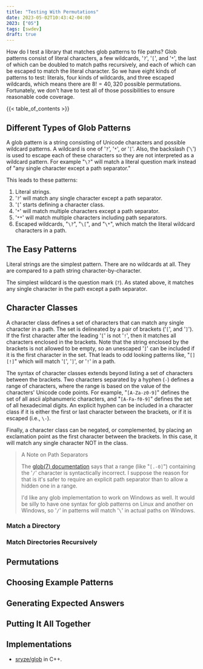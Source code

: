 ```yaml
---
title: "Testing With Permutations"
date: 2023-05-02T10:43:42-04:00
2023: ["05"]
tags: [swdev]
draft: true
---
```

How do I test a library that matches glob patterns to file paths? Glob patterns consist of literal characters, a few wildcards, '`?`', '`[`', and '`*`', the last of which can be doubled to match paths recursively, and each of which can be escaped to match the literal character. So we have eight kinds of patterns to test: literals, four kinds of wildcards, and three escaped wildcards, which means there are $8! = 40,320$ possible permutations. Fortunately, we don't have to test all of those possibilities to ensure reasonable code coverage.
<!--more-->
{{< table_of_contents >}}



## Different Types of Glob Patterns

A glob pattern is a string consisting of Unicode characters and possible wildcard patterns. A wildcard is one of '`?`', '`*`', or '`[`'. Also, the backslash ('`\`') is used to escape each of these characters so they are not interpreted as a wildcard pattern. For example "`\?`" will match a literal question mark instead of "any single character except a path separator."

This leads to these patterns:

1. Literal strings.
2. '`?`' will match any single character except a path separator.
3. '`[`' starts defining a character class.
4. '`*`' will match multiple characters except a path separator.
5. '`**`' will match multiple characters including path separators.
6. Escaped wildcards, "`\?`", "`\[`", and "`\*`", which match the literal wildcard characters in a path.

## The Easy Patterns

Literal strings are the simplest pattern. There are no wildcards at all. They are compared to a path string character-by-character.

The simplest wildcard is the question mark (`?`). As stated above, it matches any single character in the path except a path separator.

## Character Classes

A character class defines a set of characters that can match any single character in a path. The set is delineated by a pair of brackets ('`[`', and '`]`'). If the first character after the leading '`[`' is not '`!`', then it matches all characters enclosed in the brackets. Note that the string enclosed by the brackets is not allowed to be empty, so an unescaped '`]`' can be included if it is the first character in the set. That leads to odd looking patterns like, "`[][!]`" which will match '`[`', '`]`', or '`!`' in a path.

The syntax of character classes extends beyond listing a set of characters between the brackets. Two characters separated by a hyphen (`-`) defines a range of characters, where the range is based on the value of the characters' Unicode code points. For example, "`[A-Za-z0-9]`" defines the set of all ascii alphanumeric characters, and "`[A-Fa-f0-9]`" defines the set of all hexadecimal digits. An explicit hyphen can be included in a character class if it is either the first or last character between the brackets, or if it is escaped (i.e., `\-`).

Finally, a character class can be negated, or complemented, by placing an exclamation point as the first character between the brackets. In this case, it will match any single character NOT in the class.

> A Note on Path Separators
>
> The [glob(7) documentation](https://man7.org/linux/man-pages/man7/glob.7.html) says that a range (like "`[.-0]`") containing the '`/`' character is syntactically incorrect. I suppose the reason for that is it's safer to require an explicit path separator than to allow a hidden one in a range.
>
> I'd like any glob implementation to work on Windows as well. It would be silly to have one syntax for glob patterns on Linux and another on Windows, so '`/`' in patterns will match '`\`' in actual paths on Windows.


### Match a Directory

### Match Directories Recursively

## Permutations

## Choosing Example Patterns

## Generating Expected Answers

## Putting It All Together

## Implementations

- [sryze/glob](https://github.com/sryze/glob) in C++.
